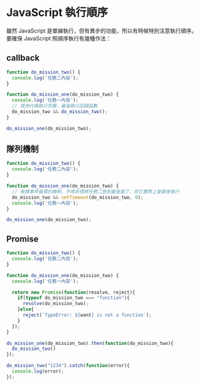 # JavaScript 執行順序

雖然 JavaScript 是單線執行，但有異步的功能，所以有時候特別注意執行順序。要確保 JavaScript 照順序執行有幾種作法：

## callback

```javascript
function do_mission_two() {
  console.log('任務二內容');
}

function do_mission_one(do_mission_two) {
  console.log('任務一內容');
  // 其他代碼執行完畢，最後執行回調函數
  do_mission_two && do_mission_two();
}

do_mission_one(do_mission_two);
```

## 隊列機制

```javascript
function do_mission_two() {
  console.log('任務二內容');
}

function do_mission_one(do_mission_two) {
  // 根據事件循環的機制，不用非得將任務二放到最後面了，但它實際上會最後執行
  do_mission_two && setTimeout(do_mission_two, 0);
  console.log('任務一內容');
}

do_mission_one(do_mission_two);
```

## Promise

```javascript
function do_mission_two() {
  console.log('任務二內容');
}

function do_mission_one(do_mission_two) {
  console.log('任務一內容');

  return new Promise(function(resolve, reject){
    if(typeof do_mission_two === "function"){
      resolve(do_mission_two);
    }else{
      reject(`TypeError: ${want} is not a function`);
    }
  });
}

do_mission_one(do_mission_two).then(function(do_mission_two){
  do_mission_two()
});

do_mission_two("1234").catch(function(error){
  console.log(error);
});
```